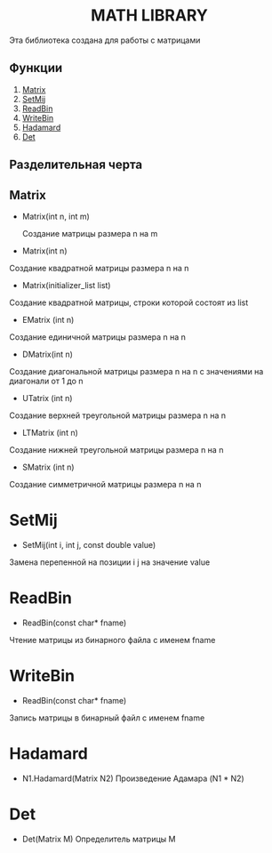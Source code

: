 <h1 align="center">MATH LIBRARY </h1>

  Эта библиотека создана для работы с матрицами
  
  ## Функции
  1. [Matrix](#Matrix)
  2. [SetMij](#SetMij)
  3. [ReadBin](#ReadBin)
  4. [WriteBin](#WriteBin)
  5. [Hadamard](#Hadamard)
  6. [Det](#Det)

## Разделительная черта


## Matrix
+ Matrix(int n, int m) 

  Создание матрицы размера n на m
+ Matrix(int n)

Создание квадратной матрицы размера n на n

+ Matrix(initializer_list<double> list)

Создание квадратной матрицы, строки которой состоят из list
  
+ EMatrix (int n)
  
Создание единичной матрицы размера n на n

+ DMatrix(int n)
  
Создание диагональной матрицы размера n на n с значениями на диагонали от 1 до n
  
+ UTatrix (int n)
  
Создание верхней треугольной матрицы размера n на n  
  
+ LTMatrix (int n)
  
Создание нижней треугольной матрицы размера n на n
  
+ SMatrix (int n)
  
Создание симметричной матрицы размера n на n
  
# SetMij
  + SetMij(int i, int j, const double value)

Замена перепенной на позиции i j на значение value

# ReadBin
  + ReadBin(const char* fname)
  
Чтение матрицы из бинарного файла с именем fname
  
# WriteBin
  + ReadBin(const char* fname)
  
Запись матрицы в бинарный файл с именем fname

# Hadamard
  + N1.Hadamard(Matrix N2)
Произведение Адамара (N1 * N2)

# Det
  + Det(Matrix M)
Определитель матрицы M
  

